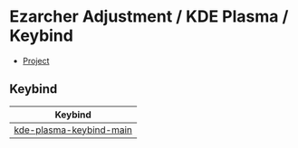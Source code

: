 

# Ezarcher Adjustment / KDE Plasma / Keybind

* [Project](https://github.com/samwhelp/note-about-kde/tree/gh-pages/_demo/prototype/de/kde-plasma/)


## Keybind

| Keybind |
| --- |
| [kde-plasma-keybind-main](https://github.com/samwhelp/note-about-kde/tree/gh-pages/_demo/prototype/de/kde-plasma/part/keybind/kde-plasma-keybind-main) |


